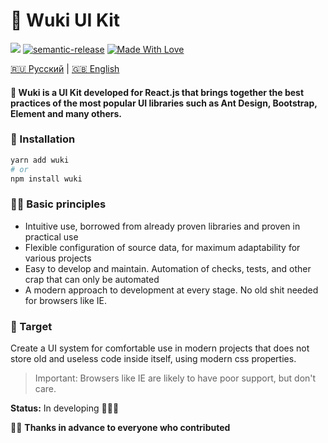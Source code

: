 <h1>🧸 Wuki UI Kit</h1>

[<img src="https://raw.githubusercontent.com/storybooks/brand/master/badge/badge-storybook.svg">](https://wuki.vercel.app)
[![semantic-release](https://img.shields.io/badge/%20%20%F0%9F%93%A6%F0%9F%9A%80-semantic--release-e10079.svg)](https://github.com/semantic-release/semantic-release) [![Made With Love](https://img.shields.io/badge/Made%20With-Love-orange.svg)](https://github.com/melishev/wuki)

[🇷🇺 Русский](https://github.com/melishev/wookie-ui/tree/master/readme/ru.md) | [🇬🇧 English](https://github.com/melishev/wuki)

#### 🧸 Wuki is a UI Kit developed for React.js that brings together the best practices of the most popular UI libraries such as Ant Design, Bootstrap, Element and many others.

### 🚀 Installation
```bash
yarn add wuki
# or
npm install wuki
```
### 👋🏼 Basic principles
- Intuitive use, borrowed from already proven libraries and proven in practical use
- Flexible configuration of source data, for maximum adaptability for various projects
- Easy to develop and maintain. Automation of checks, tests, and other crap that can only be automated
- A modern approach to development at every stage. No old shit needed for browsers like IE.


### 🎯 Target
Create a UI system for comfortable use in modern projects that does not store old and useless code inside itself, using modern css properties.

> Important: Browsers like IE are likely to have poor support, but don't care.

**Status:** In developing 👨🏻‍💻

🙏🏼 **Thanks in advance to everyone who contributed**